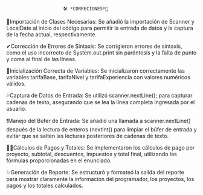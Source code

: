 

                         🛠 *CORRECIONES*🥇




💫Importación de Clases Necesarias: 
Se añadió la importación de Scanner y LocalDate al inicio del código para permitir la entrada de datos y la captura de la fecha actual, respectivamente.

✔Corrección de Errores de Sintaxis:
Se corrigieron errores de sintaxis, como el uso incorrecto de System.out.print sin paréntesis y la falta de punto y coma al final de las líneas.


💢Inicialización Correcta de Variables:
Se inicializaron correctamente las variables tarifaBase, tarifaNivel y tarifaExperiencia con valores numéricos válidos.


💦Captura de Datos de Entrada:
Se utilizó scanner.nextLine(); para capturar cadenas de texto, asegurando que se lea la línea completa ingresada por el usuario.


❗Manejo del Búfer de Entrada:
Se añadió una llamada a scanner.nextLine() después de la lectura de enteros (nextInt() para limpiar el búfer de entrada y evitar que se salten las lecturas posteriores de cadenas de texto.


🐱‍👤Cálculos de Pagos y Totales:
Se implementaron los cálculos de pago por proyecto, subtotal, descuentos, impuestos y total final, utilizando las fórmulas proporcionadas en el enunciado.


✨Generación de Reporte:
Se estructuró y formateó la salida del reporte para mostrar claramente la información del programador, los proyectos, los pagos y los totales calculados.



